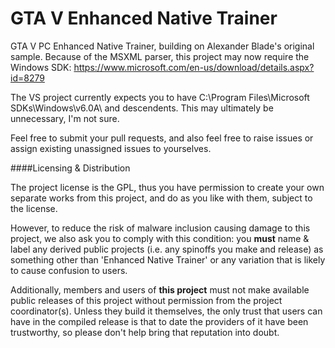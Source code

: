 # GTA V Enhanced Native Trainer

GTA V PC Enhanced Native Trainer, building on Alexander Blade's original sample.
Because of the MSXML parser, this project may now require the Windows SDK: https://www.microsoft.com/en-us/download/details.aspx?id=8279

The VS project currently expects you to have C:\Program Files\Microsoft SDKs\Windows\v6.0A\ and descendents. This may ultimately be unnecessary, I'm not sure.

Feel free to submit your pull requests, and also feel free to raise issues or assign existing unassigned issues to yourselves.

####Licensing & Distribution

The project license is the GPL, thus you have permission to create your own separate works from this project, and do as you like with them, subject to the license.

However, to reduce the risk of malware inclusion causing damage to this project, we also ask you to comply with this condition: you **must** name & label any derived public projects (i.e. any spinoffs you make and release) as something other than 'Enhanced Native Trainer' or any variation that is likely to cause confusion to users.

Additionally, members and users of **this project** must not make available public releases of this project without permission from the project coordinator(s). Unless they build it themselves, the only trust that users can have in the compiled release is that to date the providers of it have been trustworthy, so please don't help bring that reputation into doubt.
